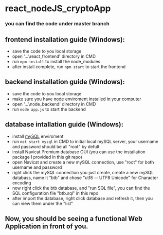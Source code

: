 # react_nodeJS_cryptoApp
### you can find the code under **master** branch
## frontend installation guide (Windows):
* save the code to you local storage
* open '...\react_frontend' directory in CMD
* run `npm install` to install the node_modules
* after install complete, run `npm start` to start the frontend

## backend installation guide (Windows):
* save the code to you local storage
* make sure you have [node](https://nodejs.org/en/download/) enviroment installed in your computer
* open '...\node_backend' directory in CMD
* run `node app.js` to start the backend

## database intallation guide (Windows):
* install [mySQL](https://dev.mysql.com/doc/mysql-installation-excerpt/5.7/en/) enviroment
* run `net start mysql` in CMD to initial local mySQL server, your username and password should be all "root" by defult
* install Navicat Premium database GUI (you can use the installation package I provided in this git repo)
* open Navicat and create a new mySQL connection, use "root" for both username and password
* right click the mySQL connection you just create, create a new mySQL databass, name it "btb" and chose "utf8 -- UTF8 Unicode" for Character encoding
* now right click the btb database, and "run SQL file", you can find the SQL configuration file "btb.sql" in this repo
* after import the database, right click database and refresh it, then you can view them under the "list"

## Now, you should be seeing a functional Web Application in front of you.
